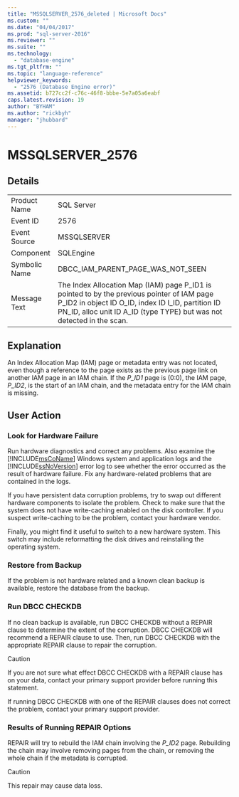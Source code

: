 ```yaml
---
title: "MSSQLSERVER_2576_deleted | Microsoft Docs"
ms.custom: ""
ms.date: "04/04/2017"
ms.prod: "sql-server-2016"
ms.reviewer: ""
ms.suite: ""
ms.technology: 
  - "database-engine"
ms.tgt_pltfrm: ""
ms.topic: "language-reference"
helpviewer_keywords: 
  - "2576 (Database Engine error)"
ms.assetid: b727cc2f-c76c-46f8-bbbe-5e7a05a6eabf
caps.latest.revision: 19
author: "BYHAM"
ms.author: "rickbyh"
manager: "jhubbard"
---
```

# MSSQLSERVER_2576
  
## Details  
  
|||  
|-|-|  
|Product Name|SQL Server|  
|Event ID|2576|  
|Event Source|MSSQLSERVER|  
|Component|SQLEngine|  
|Symbolic Name|DBCC_IAM_PARENT_PAGE_WAS_NOT_SEEN|  
|Message Text|The Index Allocation Map (IAM) page P_ID1 is pointed to by the previous pointer of IAM page P_ID2 in object ID O_ID, index ID I_ID, partition ID PN_ID, alloc unit ID A_ID (type TYPE) but was not detected in the scan.|  
  
## Explanation  
An Index Allocation Map (IAM) page or metadata entry was not located, even though a reference to the page exists as the previous page link on another IAM page in an IAM chain. If the *P_ID1* page is (0:0), the IAM page, *P_ID2*, is the start of an IAM chain, and the metadata entry for the IAM chain is missing.  
  
## User Action  
  
### Look for Hardware Failure  
Run hardware diagnostics and correct any problems. Also examine the [!INCLUDE[msCoName](../../includes/msconame-md.md)] Windows system and application logs and the [!INCLUDE[ssNoVersion](../../includes/ssnoversion-md.md)] error log to see whether the error occurred as the result of hardware failure. Fix any hardware-related problems that are contained in the logs.  
  
If you have persistent data corruption problems, try to swap out different hardware components to isolate the problem. Check to make sure that the system does not have write-caching enabled on the disk controller. If you suspect write-caching to be the problem, contact your hardware vendor.  
  
Finally, you might find it useful to switch to a new hardware system. This switch may include reformatting the disk drives and reinstalling the operating system.  
  
### Restore from Backup  
If the problem is not hardware related and a known clean backup is available, restore the database from the backup.  
  
### Run DBCC CHECKDB  
If no clean backup is available, run DBCC CHECKDB without a REPAIR clause to determine the extent of the corruption. DBCC CHECKDB will recommend a REPAIR clause to use. Then, run DBCC CHECKDB with the appropriate REPAIR clause to repair the corruption.  
  
> [!CAUTION]  
> If you are not sure what effect DBCC CHECKDB with a REPAIR clause has on your data, contact your primary support provider before running this statement.  
  
If running DBCC CHECKDB with one of the REPAIR clauses does not correct the problem, contact your primary support provider.  
  
### Results of Running REPAIR Options  
REPAIR will try to rebuild the IAM chain involving the *P_ID2* page. Rebuilding the chain may involve removing pages from the chain, or removing the whole chain if the metadata is corrupted.  
  
> [!CAUTION]  
> This repair may cause data loss.  
  
